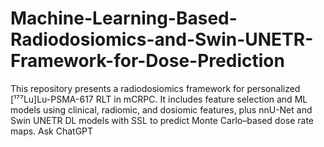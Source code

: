 # Machine-Learning-Based-Radiodosiomics-and-Swin-UNETR-Framework-for-Dose-Prediction
This repository presents a radiodosiomics framework for personalized [¹⁷⁷Lu]Lu-PSMA-617 RLT in mCRPC. It includes feature selection and ML models using clinical, radiomic, and dosiomic features, plus nnU-Net and Swin UNETR DL models with SSL to predict Monte Carlo–based dose rate maps.          Ask ChatGPT
